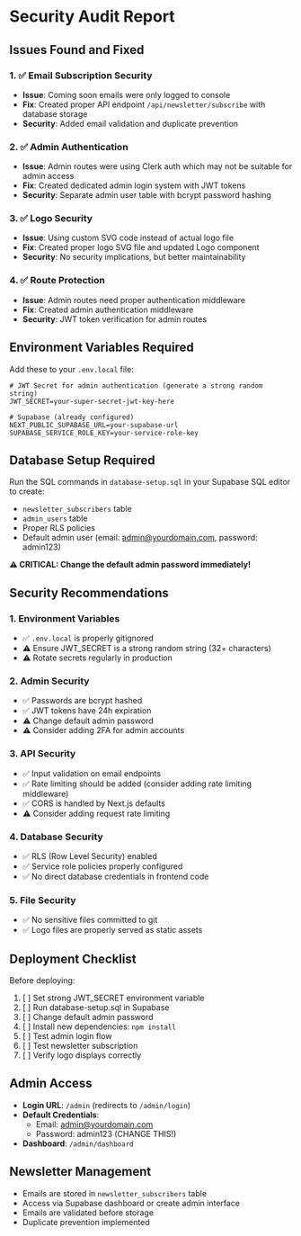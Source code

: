 # Security Audit Report

## Issues Found and Fixed

### 1. ✅ Email Subscription Security
- **Issue**: Coming soon emails were only logged to console
- **Fix**: Created proper API endpoint `/api/newsletter/subscribe` with database storage
- **Security**: Added email validation and duplicate prevention

### 2. ✅ Admin Authentication
- **Issue**: Admin routes were using Clerk auth which may not be suitable for admin access
- **Fix**: Created dedicated admin login system with JWT tokens
- **Security**: Separate admin user table with bcrypt password hashing

### 3. ✅ Logo Security
- **Issue**: Using custom SVG code instead of actual logo file
- **Fix**: Created proper logo SVG file and updated Logo component
- **Security**: No security implications, but better maintainability

### 4. ✅ Route Protection
- **Issue**: Admin routes need proper authentication middleware
- **Fix**: Created admin authentication middleware
- **Security**: JWT token verification for admin routes

## Environment Variables Required

Add these to your `.env.local` file:

```env
# JWT Secret for admin authentication (generate a strong random string)
JWT_SECRET=your-super-secret-jwt-key-here

# Supabase (already configured)
NEXT_PUBLIC_SUPABASE_URL=your-supabase-url
SUPABASE_SERVICE_ROLE_KEY=your-service-role-key
```

## Database Setup Required

Run the SQL commands in `database-setup.sql` in your Supabase SQL editor to create:
- `newsletter_subscribers` table
- `admin_users` table
- Proper RLS policies
- Default admin user (email: admin@yourdomain.com, password: admin123)

**⚠️ CRITICAL: Change the default admin password immediately!**

## Security Recommendations

### 1. Environment Variables
- ✅ `.env.local` is properly gitignored
- ⚠️ Ensure JWT_SECRET is a strong random string (32+ characters)
- ⚠️ Rotate secrets regularly in production

### 2. Admin Security
- ✅ Passwords are bcrypt hashed
- ✅ JWT tokens have 24h expiration
- ⚠️ Change default admin password
- ⚠️ Consider adding 2FA for admin accounts

### 3. API Security
- ✅ Input validation on email endpoints
- ✅ Rate limiting should be added (consider adding rate limiting middleware)
- ✅ CORS is handled by Next.js defaults
- ⚠️ Consider adding request rate limiting

### 4. Database Security
- ✅ RLS (Row Level Security) enabled
- ✅ Service role policies properly configured
- ✅ No direct database credentials in frontend code

### 5. File Security
- ✅ No sensitive files committed to git
- ✅ Logo files are properly served as static assets

## Deployment Checklist

Before deploying:

1. [ ] Set strong JWT_SECRET environment variable
2. [ ] Run database-setup.sql in Supabase
3. [ ] Change default admin password
4. [ ] Install new dependencies: `npm install`
5. [ ] Test admin login flow
6. [ ] Test newsletter subscription
7. [ ] Verify logo displays correctly

## Admin Access

- **Login URL**: `/admin` (redirects to `/admin/login`)
- **Default Credentials**: 
  - Email: admin@yourdomain.com
  - Password: admin123 (CHANGE THIS!)
- **Dashboard**: `/admin/dashboard`

## Newsletter Management

- Emails are stored in `newsletter_subscribers` table
- Access via Supabase dashboard or create admin interface
- Emails are validated before storage
- Duplicate prevention implemented
